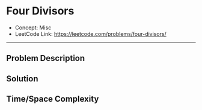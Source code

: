 # Four Divisors

- Concept: Misc
- LeetCode Link: https://leetcode.com/problems/four-divisors/

---

## Problem Description

## Solution

## Time/Space Complexity

